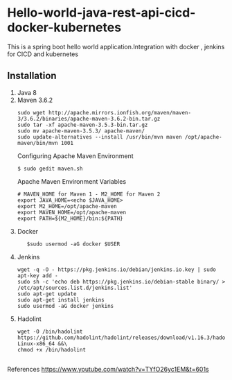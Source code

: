 # Hello-world-java-rest-api-cicd-docker-kubernetes

This is a spring boot hello world application.Integration with docker , jenkins for CICD and kubernetes 

## Installation
1. Java 8
2. Maven 3.6.2
    ```cd /opt/
    sudo wget http://apache.mirrors.ionfish.org/maven/maven-3/3.6.2/binaries/apache-maven-3.6.2-bin.tar.gz
    sudo tar -xf apache-maven-3.5.3-bin.tar.gz
    sudo mv apache-maven-3.5.3/ apache-maven/
    sudo update-alternatives --install /usr/bin/mvn maven /opt/apache-maven/bin/mvn 1001
    ```
   Configuring Apache Maven Environment
    ```$ cd /etc/profile.d/
    $ sudo gedit maven.sh 
    ```
   Apache Maven Environment Variables
    ```
    # MAVEN_HOME for Maven 1 - M2_HOME for Maven 2
    export JAVA_HOME=<echo $JAVA_HOME>
    export M2_HOME=/opt/apache-maven
    export MAVEN_HOME=/opt/apache-maven
    export PATH=${M2_HOME}/bin:${PATH}
    ```
3. Docker
    ```$sudo apt install docker.io
       $sudo usermod -aG docker $USER
    ```
4. Jenkins
   ```
   wget -q -O - https://pkg.jenkins.io/debian/jenkins.io.key | sudo apt-key add -
   sudo sh -c 'echo deb https://pkg.jenkins.io/debian-stable binary/ > /etc/apt/sources.list.d/jenkins.list'
   sudo apt-get update
   sudo apt-get install jenkins
   sudo usermod -aG docker jenkins
   ```
5. Hadolint
   ```
   wget -O /bin/hadolint https://github.com/hadolint/hadolint/releases/download/v1.16.3/hadolint-Linux-x86_64 &&\
   chmod +x /bin/hadolint
   ```
   
 ##
 References 
 https://www.youtube.com/watch?v=TYfO26yc1EM&t=601s
